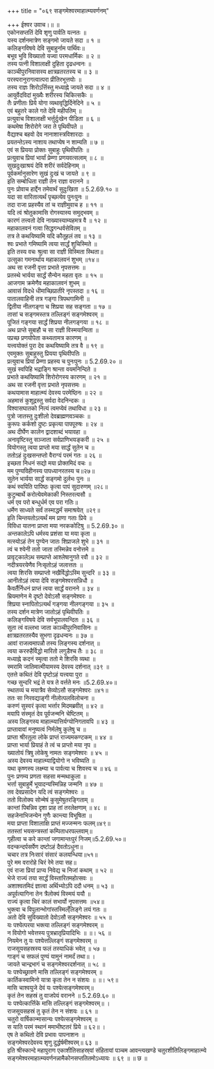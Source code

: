 +++
title = "०६९ सङ्गमेश्वरमाहात्म्यवर्णनम्"

+++
ईश्वर उवाच।॥ ॥  
एकोनसप्ततिं देवि शृणु पार्वति यत्नतः ॥  
यस्य दर्शनमात्रेण सङ्गमो जायते सदा ॥ १ ॥  
कलिङ्गविषये देवि सुबाहुर्नाम पार्थिवः॥  
बभूव भुवि विख्यातो यज्वा परमधार्मिकः ॥ २ ॥  
तस्य पत्नी विशालाक्षी दुहिता दृढधन्वनः ॥  
काञ्चीपुरनिवासस्य क्षात्रव्रतरतस्य च ॥ ३ ॥  
परस्परानुरागत्वात्परा प्रीतिरभूत्तयोः ॥  
तस्य राज्ञः शिरोऽर्त्तिस्तु मध्याह्ने जायते सदा ॥ ४ ॥  
आयुर्वेदविदां मुख्यैः शरीरस्य चिकित्सकैः ॥  
तैः प्रणीताः प्रिये योगा व्यथावृद्धिर्दिनेदिने ॥ ५ ॥  
एवं बहुतरे काले गते देवि महीपतिम् ॥  
प्रत्युवाच विशालाक्षी भर्त्तुर्दुःखेन पीडिता ॥ ६ ॥  
कथमेषा शिरोरोगे जरा ते पृथिवीपते ॥  
वैद्याश्च बहवो देव नानाशास्त्रविशारदाः ॥  
प्रयतन्तेऽस्य नाशाय तथाप्येष न शाम्यति ॥ ७ ॥  
एवं स प्रियया प्रोक्तः सुबाहुः पृथिवीपतिः ॥  
प्रत्युवाच प्रियां भार्यां प्रेम्णा प्रणयवत्सलाम् ॥ ८ ॥  
सुखदुःखाश्रयं देवि शरीरं सर्वदेहिनाम् ॥  
पूर्वकर्मानुसारेण सुखं दुःखं च जायते ॥ ९ ॥  
इति सम्बोधिता राज्ञी तेन राज्ञा वरानने ॥  
पुनः प्रोवाच हार्द्देन तमेवार्थं सुदुःखिता ॥ 5.2.69.१० ॥  
यदा सा वारितात्यर्थं पृच्छत्येव पुनःपुनः ॥  
तदा राजा प्रहस्यैव तां च राज्ञीमुवाच ह ॥ ११ ॥  
यदि त्वं श्रोतुकामासि रोगस्यास्य समुद्भवम् ॥  
कारणं तत्त्वतो देवि नाख्यास्याम्यहमत्र वै ॥ १२ ॥  
महाकालवनं गत्वा सिद्धगन्धर्वसेवितम् ॥  
तत्र ते कथयिष्यामि यदि कौतूहलं तव ॥ १३ ॥  
श्वः प्रभाते गमिष्यामि त्वया सार्द्धं शुचिस्मिते ॥  
इति तस्य वचः श्रुत्वा सा राज्ञी विस्मिता स्थिता॥  
उत्सुका गमनार्थाय महाकालवनं शुभम् ॥१४॥  
अथ सा रजनी वृत्ता प्रभाते नृपसत्तमः ॥  
प्रतस्थे भार्यया सार्द्धं सैन्येन महता वृतः ॥ १५ ॥  
आजगाम क्रमेणैव महाकालवनं शुभम् ॥  
आवासं विदधे धीमाच्छिप्रातीरे नृपस्तदा ॥ १६ ॥  
पातालवाहिनी तत्र गङ्गा त्रिपथगामिनी ॥  
द्वितीया नीलगङ्गा च शिप्रया सह सङ्गता ॥ १७ ॥  
तासां च सङ्गमस्तत्र तल्लिङ्गं सङ्गमेश्वरम् ॥  
पूजितं गङ्गया सार्द्धं शिप्रया नीलगङ्गया ॥ १८ ॥  
अथ प्राप्ते सुबाहौ च सा राज्ञी विस्मयान्विता ॥  
पप्रच्छ प्रणयोपेता कथ्यतामत्र कारणम् ॥  
यत्त्वयोक्तं पुरा देव कथयिष्यामि तत्र वै ॥ १९ ॥  
एवमुक्तः सुबाहुस्तु प्रियया पृथिवीपतिः ॥  
प्रत्युवाच प्रियां प्रेम्णा प्रहस्य च पुनःपुनः ॥ 5.2.69.२० ॥  
सुखं स्वपिहि भद्राङ्गि श्रान्ता वयमनिन्दिते ॥  
प्रभाते कथयिष्यामि शिरोरोगस्य कारणम् ॥ २१ ॥  
अथ सा रजनी वृत्ता प्रभाते नृपसत्तमः ॥  
कथयामास माहात्म्यं देवस्य परमेष्ठिनः ॥ २२ ॥  
अहमासं कुशूद्रस्तु सर्वदा वेदनिन्दकः ॥  
विश्वासघातको नित्यं त्वमप्येवं तथाविधा ॥ २३ ॥  
पुत्रो जातस्तु दुःशीलो देवब्राह्मणवञ्चकः ॥  
कुरूपः कर्कशो दुष्टः प्रकृत्या पापपूरुषः ॥ २४ ॥  
अथ दीर्घेण कालेन द्वादशाब्दं भयावहा ॥  
अनावृष्टिस्तु सञ्जाता सर्वप्राणिभयङ्करी ॥ २५ ॥  
वियोगस्तु त्वया प्राप्तो मया सार्द्धं सुतेन च ॥  
ततोऽहं दुःखसन्तप्तो वैराग्यं परमं गतः ॥ २६ ॥  
इच्छता निधनं सद्यो मया प्रोक्तमिदं वचः ॥  
मम पुण्यविहीनस्य पापध्यानरतस्य च॥२७॥  
सुतेन भार्यया सार्द्धं सङ्गमो दुर्लभः पुनः ॥  
कथं स्वपिति पापिष्ठः कृत्वा पापं सुदारुणम् ॥२८॥  
कुटुम्बार्थे करोत्येवमेकाकी निस्तरत्यसौ ॥  
धर्म एव परो बन्धुर्धर्म एव परा गतिः॥  
धर्मेण साध्यते सर्वं तस्माद्धर्मं समाश्रयेत् ॥२९॥  
इति चिन्तयतोऽत्यर्थं मम प्राणा गताः प्रिये ॥  
विविधा यातना प्राप्ता मया नरककोटिषु ॥ 5.2.69.३० ॥  
अन्तकालेऽपि धर्मस्य प्रशंसा या मया कृता ॥  
मत्स्योऽहं तेन पुण्येन जातः शिप्राजले शुभे ॥ ३१ ॥  
त्वं च श्येनी ततो जाता तस्मिन्नेव वनोत्तमे ॥  
प्रावृट्कालेऽथ सम्प्राप्ते आश्लेषानुगते रवौ ॥ ३२ ॥  
नदीत्रयरयेणैव निःसृतोऽहं जलात्ततः ॥  
त्वया शिरसि सम्प्राप्तो नखैर्विद्धोऽस्मि सुन्दरि ॥ ३३ ॥  
आनीतोऽहं त्वया देवि सङ्गमेश्वरसन्निधौ ॥  
कैवर्तैर्निधनं प्राप्तं त्वया सार्द्धं वरानने ॥ ३४ ॥  
म्रियमाणेन मे दृष्टो देवोऽसौ सङ्गमेश्वरः ॥  
शिप्रया स्नापितोऽत्यर्थं गङ्गया नीलगङ्गया ॥ ३५ ॥  
तस्य दर्शन मात्रेण जातोऽहं पृथिवीपतिः ॥  
कलिङ्गविषये देवि सर्वभूपालवन्दितः ॥ ३६ ॥  
सुता त्वं वल्लभा जाता काञ्चीपुरनिवासिनः ॥  
क्षात्रव्रतरतस्यैव सुभगा दृढधन्वनः ॥ ३७ ॥  
आवां राजत्वमापन्नौ तस्य लिङ्गस्य दर्शनात् ॥  
त्वया कररुहैर्विद्धो मारितो लगुडैश्च तैः ॥ ३८ ॥  
मध्याह्ने कदनं स्मृत्वा ततो मे शिरसि व्यथा ॥  
स्मरामि जातिमात्मीयामस्य देवस्य दर्शनात् ॥३९ ॥  
एतत्ते कथितं देवि पृष्टोऽहं यत्त्वया पुरा ॥  
गच्छ सुन्दरि भद्रं ते यत्र ते वर्त्तते मनः ॥5.2.69.४०॥  
स्थातव्यं च मयात्रैव सेव्योऽसौ सङ्गमेश्वरः ॥४१॥  
ततः सा निरवद्याङ्गी नीलोत्पलविलोचना ॥  
करुणं सुस्वरं कृत्वा भर्त्तार मिदमब्रवीत् ॥ ४२ ॥  
मयापि संस्मृतं देव पूर्वजन्मनि चेष्टितम् ॥  
अस्य लिङ्गस्य माहात्म्यात्तिर्यग्योनिगतावपि ॥ ४३ ॥  
प्राप्तावावां मनुष्यत्वं निर्मलेषु कुलेषु च ॥  
प्राप्ता श्रीरतुला लोके प्राप्तं राज्यमकण्टकम् ॥ ४४ ॥  
प्राप्ता भार्या प्रियाहं ते त्वं च प्राप्तो मया नृप ॥  
ख्यातोयं त्रिषु लोकेषु नामतः सङ्गमेश्वरः ॥ ४५ ॥  
अस्य देवस्य माहात्म्याद्वियोगो न भविष्यति ॥  
यथा कृष्णस्य लक्ष्म्या च पार्वत्या च शिवस्य च ॥ ४६ ॥  
पुनः प्रणम्य प्रणता सहसा मन्मथाकुला ॥  
भर्त्ता सुबाहुर्मे भूयादन्यस्मिन्निह जन्मनि ॥ ४७ ॥  
तव देवप्रसादेन यदि त्वं सङ्गमेश्वरः ॥  
ततो विलोक्य सोन्मेषं कुसुमेषुतरङ्गिताम् ॥  
कान्तां पिबन्निव दृशा प्राह तां तरलेक्षणाम् ॥ ४८ ॥  
सहजेनाभिजन्येन गुणैः कान्त्या विभूषिता ॥  
मया प्राप्ता विशालाक्षि प्राप्तं मज्जन्मनः फलम्॥४९॥  
ततस्तां भयसन्त्रस्तां कम्पिताधरपल्लवाम्॥  
गृहीत्वा च करे कान्तां जगामान्तःपुरं निजम्॥5.2.69.५०॥  
वदन्कन्दर्पसर्पेण दष्टोऽहं दैवतोऽधुना॥  
चचार तत्र निःसारं संसारं कलयन्धिया॥५१॥  
पुरे मम वरारोहे चिरं रेमे तया सह॥  
एवं राजा प्रियां प्राप्य निवेद्य च निजां कथाम् ॥ ५२ ॥  
भेजे राज्यं तया सार्द्धं विस्तारितमहोत्सवः ॥  
अशाश्वतमिदं ज्ञात्वा अर्थिभ्योऽपि ददौ धनम् ॥ ५३ ॥  
अपूर्वत्यागिना तेन त्रैलोक्यं विस्मयं ययौ ॥  
राज्यं कृत्वा चिरं कालं सभार्यो नृपसत्तमः ॥५४॥  
भुक्त्वा च विपुलान्भोगांस्तस्मिल्ँलिङ्गे लयं गतः ॥  
अतो देवि सुविख्यातो देवोऽसौ सङ्गमेश्वरः ॥ ५५ ॥  
यः पश्येत्परया भक्त्या तल्लिङ्गं सङ्गमेश्वरम् ॥  
न वियोगो भवेत्तस्य पुत्रभ्रातृप्रियादिभिः ॥ ॥। ५६ ॥  
नियमेन तु यः पश्येत्तल्लिङ्गं सङ्गमेश्वरम् ॥  
राजसूयसहस्रस्य फलं तस्याधिकं भवेत् ॥ ५७ ॥  
गाङ्गं च सफलं पुण्यं यामुनं नामर्दं तथा॥ ।  
जायते चान्द्रभागं च सङ्गमेश्वरदर्शनात् ॥ ५८ ॥  
यः पश्येच्छ्रावणे मासि तल्लिङ्गं सङ्गमेश्वरम् ॥  
कार्तिकस्वामिनो यात्रा कृता तेन न संशयः ॥ ॥। ५९॥  
मासि चाश्वयुजे देवं यः पश्येत्सङ्गमेश्वरम्॥  
कृतं तेन सहस्रं तु वाजपेयं वरानने ॥ 5.2.69.६० ॥  
यः पश्येत्कार्त्तिके मासि तल्लिङ्गं सङ्गमेश्वरम्॥ ।  
राजसूयसहस्रं तु कृतं तेन न संशयः ॥ ६१ ॥  
चतुरो वार्षिकान्मासान्यः पश्येत्सङ्गमेश्वरम् ॥  
स याति परमं स्थानं ममाभीष्टतरं प्रिये ॥ ६२॥ ।  
एष ते कथितो देवि प्रभावः पापनाशनः ॥  
सङ्गमेश्वरदेवस्य शृणु दुर्द्धर्षमीश्वरम्॥ ६३ ॥  
इति श्रीस्कान्दे महापुराण एकाशीतिसाहस्र्यां संहितायां पञ्चम आवन्त्यखण्डे चतुरशीतिलिङ्गमाहात्म्ये सङ्गमेश्वरमाहात्म्यवर्णनन्नामैकोनसप्ततितमोऽध्यायः ॥ ६९ ॥ ॥ छ ॥
